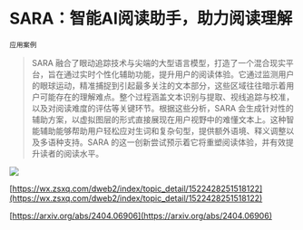 # SARA：智能AI阅读助手，助力阅读理解
`应用案例`
> SARA 融合了眼动追踪技术与尖端的大型语言模型，打造了一个混合现实平台，旨在通过实时个性化辅助功能，提升用户的阅读体验。它通过监测用户的眼球运动，精准捕捉到引起最多关注的文本部分，这些区域往往暗示着用户可能存在的理解难点。整个过程涵盖文本识别与提取、视线追踪与校准，以及对阅读难度的评估等关键环节。根据这些分析，SARA 会生成针对性的辅助方案，以虚拟图层的形式直接展现在用户视野中的难懂文本上。这种智能辅助能够帮助用户轻松应对生词和复杂句型，提供额外语境、释义调整以及多语种支持。SARA 的这一创新尝试预示着它将重塑阅读体验，并有效提升读者的阅读水平。

![](https://raw.githubusercontent.com/HuggingAGI/HuggingArxiv/main/paper_images/2404.06906/x1.png)

[https://wx.zsxq.com/dweb2/index/topic_detail/1522428251518122](https://wx.zsxq.com/dweb2/index/topic_detail/1522428251518122)

[https://arxiv.org/abs/2404.06906](https://arxiv.org/abs/2404.06906)